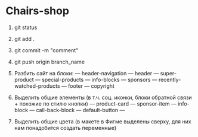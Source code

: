 # Chairs-shop

1. git status
2. git add .
3. git commit -m "comment"
4. git push origin branch_name

1. Разбить сайт на блоки:
— header-navigation
— header
— super-product
— special-products
— info-blocks
— sponsors
— recently-watched-products
— footer
— copyright
2. Выделить общие элементы (в т.ч. соц. иконки, блоки обратной связи + похожие по стилю кнопки)
— product-card
— sponsor-item
— info-block
— call-back-block
— default-button
— 
3. Выделить общие цвета (в макете в Фигме выделены сверху, для них нам понадобится создать переменные)